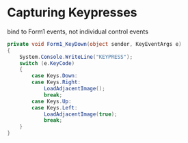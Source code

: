 # Capturing Keypresses
bind to Form1 events, not individual control events

```cs
private void Form1_KeyDown(object sender, KeyEventArgs e)
{
    System.Console.WriteLine("KEYPRESS");
    switch (e.KeyCode)
    {
        case Keys.Down:
        case Keys.Right:
            LoadAdjacentImage();
            break;
        case Keys.Up:
        case Keys.Left:
            LoadAdjacentImage(true);
            break;
    }
}
```
